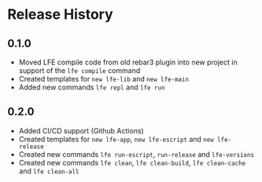# Release History

## 0.1.0

- Moved LFE compile code from old rebar3 plugin into new project in support of the `lfe compile` command
- Created templates for `new lfe-lib` and `new lfe-main`
- Added new commands `lfe repl` and `lfe run`

## 0.2.0

- Added CI/CD support (Github Actions)
- Created templates for `new lfe-app`, `new lfe-escript` and `new lfe-release`
- Created new commands `lfe run-escript`, `run-release` and `lfe-versions`
- Created new commands `lfe clean`, `lfe clean-build`, `lfe clean-cache` and `lfe clean-all`
